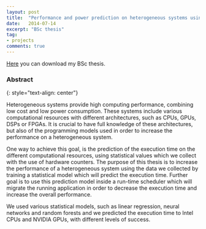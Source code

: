 ```yaml
---
layout: post
title:  "Performance and power prediction on heterogeneous systems using statistical methods"
date:   2014-07-14
excerpt: "BSc thesis"
tag:
- projects
comments: true
---
```


<a href="{{site.url}}/assets/files/bsc_thesis.pdf">Here</a> you can download my BSc thesis.

### Abstract
{: style="text-align: center"}
 
Heterogeneous systems provide high computing performance, combining low cost
and low power consumption. These systems include various computational resources
with different architectures, such as CPUs, GPUs, DSPs or FPGAs. It is crucial
to have full knowledge of these architectures, but also of the programming models
used in order to increase the performance on a heterogeneous system.

One way to achieve this goal, is the prediction of the execution time on the different
computational resources, using statistical values which we collect with the use of
hardware counters. The purpose of this thesis is to increase the performance of a
heterogeneous system using the data we collected by training a statistical model
which will predict the execution time. Further goal is to use this prediction model
inside a run-time scheduler which will migrate the running application in order to
decrease the execution time and increase the overall performance.

We used various statistical models, such as linear regression, neural networks and
random forests and we predicted the execution time to Intel CPUs and NVIDIA
GPUs, with different levels of success.